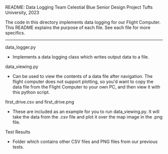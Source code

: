 README: Data Logging
Team Celestial Blue
Senior Design Project
Tufts University, 2023

The code in this directory implements data logging for our Flight Computer. This README explains the purpose of each file. See each file for more specifics. 

---------------------------------------------------------------------------------------------------

data_logger.py
- Implements a data logging class which writes output data to a file.

data_viewing.py
- Can be used to view the contents of a data file after navigation. The flight computer does not support plotting, so you'd want to copy the data file from the Flight Computer to your own PC, and then view it with this python script.

first_drive.csv and first_drive.png
- These are included as an example for you to run data_viewing.py. It will take the data from the .csv file and plot it over the map image in the .png file.

Test Results
- Folder which contains other CSV files and PNG files from our previous tests.
